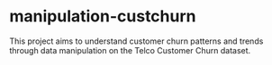 # manipulation-custchurn
This project aims to understand customer churn patterns and trends through data manipulation on the Telco Customer Churn dataset.
